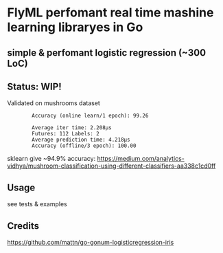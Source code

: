 # FlyML perfomant real time mashine learning libraryes in Go

## simple & perfomant logistic regression (~300 LoC)

## Status: WIP!

Validated on mushrooms dataset

```
        Accuracy (online learn/1 epoch): 99.26

        Average iter time: 2.208µs
        Futures: 112 Labels: 2
        Average prediction time: 4.218µs
        Accuracy (offline/3 epoch): 100.00
```

sklearn give ~94.9% accuracy: https://medium.com/analytics-vidhya/mushroom-classification-using-different-classifiers-aa338c1cd0ff


## Usage

see tests & examples

## Credits

https://github.com/mattn/go-gonum-logisticregression-iris